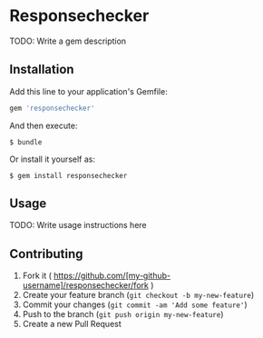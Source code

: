 # Responsechecker

TODO: Write a gem description

## Installation

Add this line to your application's Gemfile:

```ruby
gem 'responsechecker'
```

And then execute:

    $ bundle

Or install it yourself as:

    $ gem install responsechecker

## Usage

TODO: Write usage instructions here

## Contributing

1. Fork it ( https://github.com/[my-github-username]/responsechecker/fork )
2. Create your feature branch (`git checkout -b my-new-feature`)
3. Commit your changes (`git commit -am 'Add some feature'`)
4. Push to the branch (`git push origin my-new-feature`)
5. Create a new Pull Request
